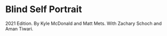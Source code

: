 # Blind Self Portrait

2021 Edition. By Kyle McDonald and Matt Mets. With Zachary Schoch and Aman Tiwari.
